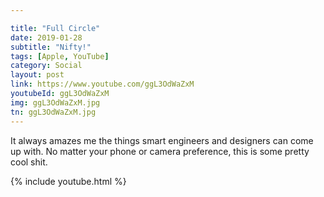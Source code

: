 ```yaml
---

title: "Full Circle"
date: 2019-01-28
subtitle: "Nifty!"
tags: [Apple, YouTube]
category: Social
layout: post
link: https://www.youtube.com/ggL3OdWaZxM
youtubeId: ggL3OdWaZxM
img: ggL3OdWaZxM.jpg
tn: ggL3OdWaZxM.jpg
---
```


It always amazes me the things smart engineers and designers can come up with. No matter your phone or camera preference, this is some pretty cool shit.


{% include youtube.html %}
